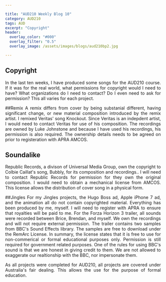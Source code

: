 ```yaml
---

title: "AUD210 Weekly Blog 10"
category: AUD210
tags: AUD
excerpt: "Copyright"
header:
  overlay_color: "#000"
  overlay_filter: "0.5"
  overlay_image: /assets/images/blogs/aud210bp2.jpg

---
```

<style>
body {
text-align: justify}
</style>



## Copyright

In the last ten weeks, I have produced some songs for the AUD210 course. If it was for the real world, what permissions for copyright would I need to have? What organizations do I need to contact? Do I even need to ask for permission? This all varies for each project.


##Remix
A remix differs from cover by being substanial different, having significant change, or new material composition introduced by the remix artist. I remixed Veritas' song Knockout. Since Veritas is an indepdent artist, I would need to contact Veritas for use of his composition. The recordings are owned by Luke Johnstone and because I have used his recordings, his permission is also required. The ownership details needs to be agreed on prior to registeration with APRA AMCOS.

## Soundalike
Republic Records, a divison of Universal Media Group, own the copyright to Colbie Caillat's song, Bubbly, for its composition and recordings.. I will need to contact Republic Records for permission for they own the original composition. I would need to obtain a mechanical license from AMCOS. This license allows the distribution of cover song in a physical form. 

##Jingles
For my Jingles projects, the Hugo Boss ad, Apple iPhone 7 ad, and the animation all do not contain copyrighted material. Everything has been produced by me, myself. I will need to register with APRA to ensure that royalties will be paid to me. For the Forza Horizon 3 trailer, all sounds were recorded between Brice, Brendan, and myself. We own the recordings and will not require external permission. The trailer contains two samples from BBC's Sound Effects library. The samples are free to download under the RemArc License. In summary, the license states that it is free to use for non-commerical or formal educational purposes only. Permission is still required for government related purposes. One of the rules for using BBC's sound is that we are honest in giving credit to them. We are not allowed to exaggerate our realtionship with the BBC, nor impersonate them. 



As all projects were completed for AUD210, all projects are covered under Australia's fair dealing. This allows the use for the purpose of formal education. 
